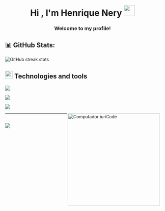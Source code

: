 <h1 align="center"><b>Hi , I'm Henrique Nery </b><img src="https://media.giphy.com/media/hvRJCLFzcasrR4ia7z/giphy.gif" width="35"></h1>

<h3 align="center">Welcome to my profile!</h3>

## 📊 GitHub Stats:
![GitHub streak stats](https://github-readme-streak-stats.herokuapp.com/?user=henriquenery1&theme=dark&hide_border=true)

## <img src="https://media2.giphy.com/media/QssGEmpkyEOhBCb7e1/giphy.gif?cid=ecf05e47a0n3gi1bfqntqmob8g9aid1oyj2wr3ds3mg700bl&rid=giphy.gif" width ="25"><b> Technologies and tools</b>

<p align="left">
  <img src="https://skillicons.dev/icons?i=py,bash,js,ts,nodejs,go,html,css,react,bots" />
</p> 

<p align="left">
    <img src="https://skillicons.dev/icons?i=linux,git,github,vscode,powershell,docker,gcp,gitlab,ai,kubernetes" />
</p>

<p align="left">
    <img src="https://skillicons.dev/icons?i=jest,postgres,mysql,sqlite,django,nestjs,prisma,nextjs,stackoverflow,rabbitmq" />
</p> 
<img
src="https://raw.githubusercontent.com/MicaelliMedeiros/micaellimedeiros/master/image/computer-illustration.png"
min-width="200px"
max-width="200px"
width="300px"
align="right"
alt="Computador iuriCode"
/>

<hr>
<br>

<a href="https://www.linkedin.com/in/henrique-nery-600b49171/" target="_blank">
  <img src="https://img.shields.io/badge/-LinkedIn-%230077B5?style=for-the-badge&logo=linkedin&logoColor=white" target="_blank">
</a>
